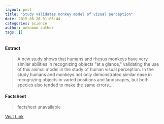 ```yaml
---
layout: post
title: "Study validates monkey model of visual perception"
date: 2015-08-26 01:05:44
categories: Science
author: unknown author
tags: []
---
```



#### Extract
>A new study shows that humans and rhesus monkeys have very similar abilities in recognizing objects "at a glance," validating the use of this animal model in the study of human visual perception. In the study humans and monkeys not only demonstrated similar ease in recognizing objects in varied positions and landscapes, but both species also tended to make the same errors....

#### Factsheet
>factsheet unavailable

[Visit Link](http://www.sciencedaily.com/releases/2015/08/150825210544.htm)



